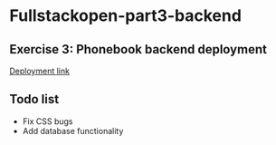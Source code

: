 # Fullstackopen-part3-backend

## Exercise 3: Phonebook backend deployment

[Deployment link](https://fullstackopen-part3-backend-o0ku.onrender.com/)

## Todo list

- Fix CSS bugs
- Add database functionality
